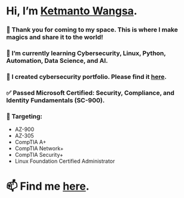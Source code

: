# Hi, I’m [Ketmanto Wangsa](https://github.com/Kwangsa19).

### 👀 Thank you for coming to my space. This is where I make magics and share it to the world! 
### 🌱 I’m currently learning Cybersecurity, Linux, Python, Automation, Data Science, and AI.
### 💞️ I created cybersecurity portfolio. Please find it [here](https://github.com/Kwangsa19/Ketmanto-Cybersecurity-Portfolio).
### ✅ Passed Microsoft Certified: Security, Compliance, and Identity Fundamentals (SC-900).
### 🎯 Targeting:
* AZ-900
* AZ-305
* CompTIA A+
* CompTIA Network+
* CompTIA Security+
* Linux Foundation Certified Administrator
  
# 📫 Find me [here](https://kwangsa19.github.io/).  

